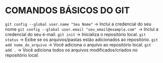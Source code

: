# COMANDOS BÁSICOS DO GIT
`git config --global user.name "Seu Nome"` -> Inclui a credencial do seu nome
`git config --global user.email "seu_email@example.com" `-> Inclui a credencial do seu e-mail.
`git init` -> Inicializa o repositório local.
`git status` -> Exibe se os arquivos/pastas estão adicionados ao repositório.
`git add nome_do_arquivo` -> Você adiciona o arquivo ao repositório local.
`git add .` -> Você adiciona todos os arquivos modificados/criados no repositório local.